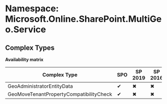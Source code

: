 # Namespace: Microsoft.Online.SharePoint.MultiGeo.Service
## Complex Types

**Availability matrix**

Complex Type | SPO | SP 2019 | SP 2016 | SP 2013
----------|-----|---------|---------|--------
GeoAdministratorEntityData | ✔ | ✖ | ✖ | ✖
GeoMoveTenantPropertyCompatibilityCheck | ✔ | ✖ | ✖ | ✖

